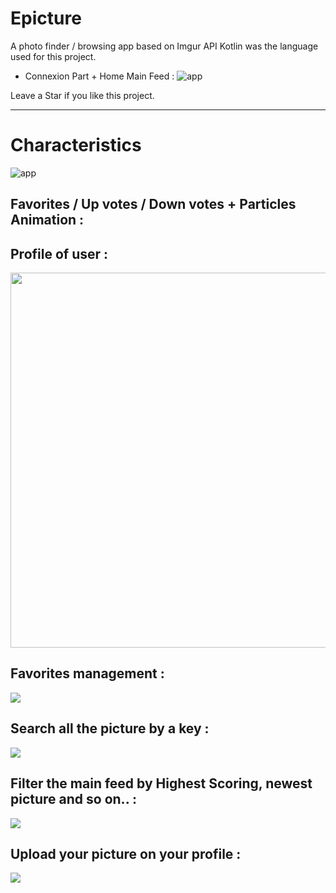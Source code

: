 # Epicture
A photo finder / browsing app based on Imgur API
Kotlin was the language used for this project.

* Connexion Part + Home Main Feed : 
![app](https://github.com/simonprovost/Epicture/blob/master/connexionPart.gif)

Leave a Star if you like this project.
_______________________________

# Characteristics

![app](./app1.gif)

## Favorites / Up votes / Down votes + Particles Animation : 

## Profile of user : 
<img src="https://github.com/simonprovost/Epicture/blob/master/SCREEN5.jpg" height="600" >

## Favorites management : 
![](https://github.com/simonprovost/Epicture/blob/master/SCREEN1.jpg)

## Search all the picture by a key : 
![](https://github.com/simonprovost/Epicture/blob/master/SCREEN2.jpg)

## Filter the main feed by Highest Scoring, newest picture and so on.. : 
![](https://github.com/simonprovost/Epicture/blob/master/SCREEN3.jpg)

## Upload your picture on your profile :
![](https://github.com/simonprovost/Epicture/blob/master/SCREEN4.jpg)
